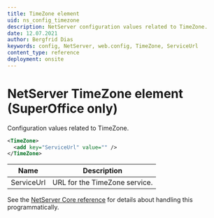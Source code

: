 ```yaml
---
title: TimeZone element
uid: ns_config_timezone
description: NetServer configuration values related to TimeZone.
date: 12.07.2021
author: Bergfrid Dias
keywords: config, NetServer, web.config, TimeZone, ServiceUrl
content_type: reference
deployment: onsite
---
```


# NetServer TimeZone element (SuperOffice only)

Configuration values related to TimeZone.

```XML
<TimeZone>
  <add key="ServiceUrl" value="" />
</TimeZone>
```

| Name | Description |
|---|---|
| ServiceUrl | URL for the TimeZone service. |

See the [NetServer Core reference][1] for details about handling this programmatically.

<!-- Referenced links -->
[1]: <xref:SuperOffice.Configuration.ConfigFile.TimeZone>
